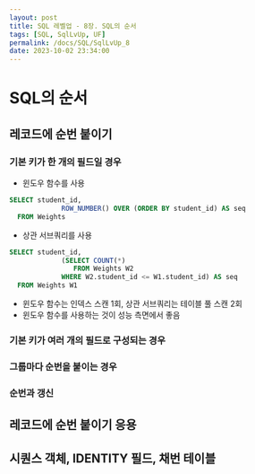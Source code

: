 ```yaml
---
layout: post
title: SQL 레벨업 - 8장. SQL의 순서
tags: [SQL, SqlLvUp, UF]
permalink: /docs/SQL/SqlLvUp_8
date: 2023-10-02 23:34:00
---
```

# SQL의 순서
## 레코드에 순번 붙이기
### 기본 키가 한 개의 필드일 경우
- 윈도우 함수를 사용
```sql
SELECT student_id,
			 ROW_NUMBER() OVER (ORDER BY student_id) AS seq
  FROM Weights
```

- 상관 서브쿼리를 사용
```sql
SELECT student_id,
			 (SELECT COUNT(*)
    			FROM Weights W2
     		 WHERE W2.student_id <= W1.student_id) AS seq
  FROM Weights W1
```
  - 윈도우 함수는 인덱스 스캔 1회, 상관 서브쿼리는 테이블 풀 스캔 2회
  - 윈도우 함수를 사용하는 것이 성능 측면에서 좋음
### 기본 키가 여러 개의 필드로 구성되는 경우
### 그룹마다 순번을 붙이는 경우
### 순번과 갱신
## 레코드에 순번 붙이기 응용
## 시퀀스 객체, IDENTITY 필드, 채번 테이블